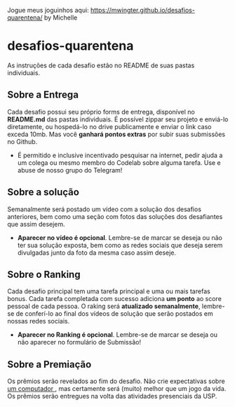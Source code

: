 Jogue meus joguinhos aqui: https://mwingter.github.io/desafios-quarentena/
by Michelle

# desafios-quarentena

As instruções de cada desafio estão no README de suas pastas individuais.


## Sobre a Entrega
Cada desafio possui seu próprio forms de entrega, disponível no **README.md** das pastas individuais. É possível zippar seu projeto e enviá-lo diretamente, ou hospedá-lo no drive publicamente e enviar o link caso exceda 10mb. Mas você **ganhará pontos extras** por subir suas submissões no Github. 

- É permitido e inclusive incentivado pesquisar na internet, pedir ajuda a um colega ou mesmo membro do Codelab sobre alguma tarefa. Use e abuse de nosso grupo do Telegram! 

## Sobre a solução
Semanalmente será postado um vídeo com a solução dos desafios anteriores, bem como uma seção com fotos das soluções dos desafiantes que assim desejem. 

- **Aparecer no vídeo é opcional**. Lembre-se de marcar se deseja ou não ter sua solução exposta, bem como as redes sociais que deseja serem divulgadas junto da foto da mesma caso assim deseje. 

## Sobre o Ranking
Cada desafio principal tem uma tarefa principal e uma ou mais tarefas bonus. Cada tarefa completada com sucesso adiciona **um ponto** ao score pessoal de cada pessoa. O raking será **atualizado semanalmente**, lembre-se de conferí-lo ao final dos vídeos de solução que serão postados em nossas redes sociais. 

- **Aparecer no Ranking é opcional**. Lembre-se de marcar se deseja ou não aparecer no formulário de Submissão!

## Sobre a Premiação
Os prêmios serão revelados ao fim do desafio. Não crie expectativas sobre <a href = 'https://www.youtube.com/watch?v=LXPOE5PeT5k'> um computador </a>, mas certamente será (muito) melhor que um jogo da vida. Os prêmios serão entregues na volta das atividades presenciais da USP. 





